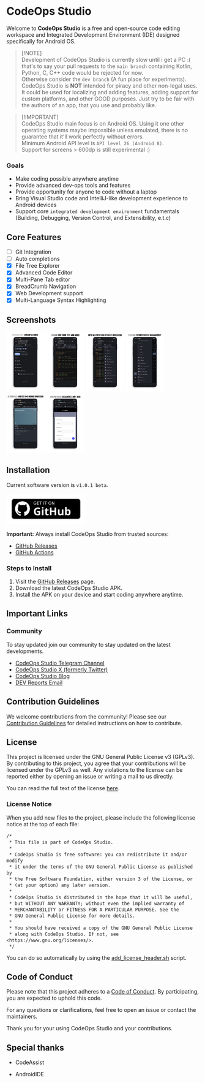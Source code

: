 # CodeOps Studio

Welcome to **CodeOps Studio** is a free and open-source code editing workspace and Integrated Development Environment (IDE) designed specifically for Android OS.

> [!NOTE]\
> Development of CodeOps Studio is currently slow until i get a PC :( that's to say your pull requests to the `main branch` containing Kotlin, Python, C, C++ code would be rejected for now.\
> Otherwise consider the `dev branch` (A fun place for experiments).\
> CodeOps Studio is **NOT** intended for piracy and other non-legal uses. It could be used for localizing and adding features, adding support for custom platforms, and other GOOD purposes. Just try to be fair with the authors of an app, that you use and probably like.

> [!IMPORTANT]\
> CodeOps Studio main focus is on Android OS. Using it one other operating systems maybe impossible unless emulated, there is no guarantee that it'll work perfectly without errors.\
> Minimum Android API level is `API level 26 (Android 8)`.\
> Support for screens > 600dp is still experimental :)

### Goals
  * Make coding possible anywhere anytime
  * Provide advanced dev-ops tools and features
  * Provide opportunity for anyone to code without a laptop
  * Bring Visual Studio code and IntelliJ-like development experience to Android devices
  * Support core `integrated development environment` fundamentals (Building, Debugging, Version Control, and Extensibility, e.t.c)
  
## Core Features
- [ ] Git Integration
- [ ] Auto completions
- [x] File Tree Explorer
- [x] Advanced Code Editor
- [x] Multi-Pane Tab editor
- [x] BreadCrumb Navigation
- [x] Web Development support
- [x] Multi-Language Syntax Highlighting

## Screenshots 

<img src="assets/intro.jpeg" alt="intro" width="100" /> <img src="assets/editor.jpeg" alt="editor" width="100" /> <img src="assets/breadcrumbs.jpeg" alt="breadcrumbs" width="100" /> <img src="assets/filetree.jpeg" alt="filetree" width="100" /> <img src="assets/jsconsole.jpeg" alt="jsconsole" width="100" /> <img src="assets/site_preview.jpeg" alt="site_preview" width="100" />

## Installation
Current software version is `v1.0.1 beta`.

[<img src="https://github.com/Kunzisoft/Github-badge/raw/main/get-it-on-github.svg"
    alt="Get it on Github"
    height="80">](https://github.com/euptron/CodeOps-Studio/releases/download/v1.0.1-beta/CodeOps-Studio.v1.0.1-beta.apk)

**Important:** Always install CodeOps Studio from trusted sources:
- [GitHub Releases](https://github.com/euptron/CodeOps-Studio/releases)
- [GitHub Actions](https://github.com/euptron/CodeOps-Studio/actions?query=branch%3Amain+event%3Apush)

### Steps to Install
1. Visit the [GitHub Releases](https://github.com/euptron/CodeOps-Studio/releases) page.
2. Download the latest CodeOps Studio APK.
3. Install the APK on your device and start coding anywhere anytime.

## Important Links

### Community
To stay updated join our community to stay updated on the latest developments.

- [CodeOps Studio Telegram Channel](https://t.me/codeopsstudio)
- [CodeOps Studio X (formerly Twitter)](https://x.com/codeopsstudio)
- [CodeOps Studio Blog](https://codeopsstudio.blogspot.com/p/documentation.html)
- [DEV Reports Email](mailto:etido.up@gmail.com)

## Contribution Guidelines

We welcome contributions from the community! Please see our [Contribution Guidelines](./CONTRIBUTING.md) for detailed instructions on how to contribute.

## License

This project is licensed under the GNU General Public License v3 (GPLv3). By contributing to this project, you agree that your contributions will be licensed under the GPLv3 as well.
Any violations to the license can be reported either by opening an issue or writing a mail to us directly.

You can read the full text of the license [here](./LICENSE).

### License Notice

When you add new files to the project, please include the following license notice at the top of each file:

```plaintext
/*
 * This file is part of CodeOps Studio.
 *
 * CodeOps Studio is free software: you can redistribute it and/or modify
 * it under the terms of the GNU General Public License as published by
 * the Free Software Foundation, either version 3 of the License, or
 * (at your option) any later version.
 *
 * CodeOps Studio is distributed in the hope that it will be useful,
 * but WITHOUT ANY WARRANTY; without even the implied warranty of
 * MERCHANTABILITY or FITNESS FOR A PARTICULAR PURPOSE. See the
 * GNU General Public License for more details.
 *
 * You should have received a copy of the GNU General Public License
 * along with CodeOps Studio. If not, see <https://www.gnu.org/licenses/>.
 */
```
You can do so automatically by using the [add_license_header.sh](./docs/add_license_header.md) script.

## Code of Conduct

Please note that this project adheres to a [Code of Conduct](./CODE_OF_CONDUCT.md). By participating, you are expected to uphold this code.

For any questions or clarifications, feel free to open an issue or contact the maintainers.

Thank you for your using CodeOps Studio and your contributions.

<!--
## Sponsorship

Support CodeOps Studio's growth by becoming a sponsor. Donate via [OpenCollective](https://opencollective.com/codeopsstudio). Your donation will play a vital role in driving the project's growth and success.

*Funding Transparency*

CodeOps Studio utilizes OpenCollective to manage and transparently display our funding. Your sponsorship will be acknowledged and appreciated.

*Gratitude*

We extend our sincere gratitude to our existing sponsors for their invaluable support.
-->
## Special thanks

- CodeAssist

- AndroidIDE 
